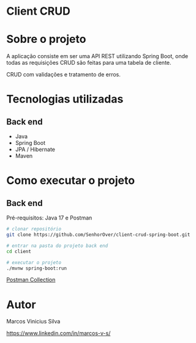 # Client CRUD

# Sobre o projeto

A aplicação consiste em ser uma API REST utilizando Spring Boot, onde todas as requisições CRUD são feitas para uma tabela de cliente.

CRUD com validações e tratamento de erros.

# Tecnologias utilizadas
## Back end
- Java
- Spring Boot
- JPA / Hibernate
- Maven

# Como executar o projeto

## Back end
Pré-requisitos: Java 17 e Postman

```bash
# clonar repositório
git clone https://github.com/SenhorOver/client-crud-spring-boot.git

# entrar na pasta do projeto back end
cd client

# executar o projeto
./mvnw spring-boot:run
```

[Postman Collection](https://github.com/SenhorOver/client-crud-spring-boot/blob/master/CRUD%20-%20client.postman_collection.json) 

# Autor

Marcos Vinicius Silva

https://www.linkedin.com/in/marcos-v-s/
